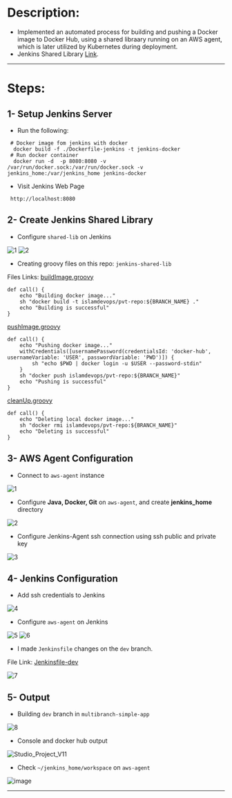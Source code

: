 # Description:

- Implemented an automated process for building and pushing a Docker image to Docker Hub, using a shared libraary running on an AWS agent, which is later utilized by Kubernetes during deployment.       
- Jenkins Shared Library [Link](https://github.com/eslamkhaled560/jenkins-shared-library/tree/main).

-----------------------------------------
# Steps:

## 1- Setup Jenkins Server
- Run the following:
```
 # Docker image fom jenkins with docker
  docker build -f ./Dockerfile-jenkins -t jenkins-docker
 # Run docker container
  docker run -d  -p 8080:8080 -v /var/run/docker.sock:/var/run/docker.sock -v jenkins_home:/var/jenkins_home jenkins-docker
```
- Visit Jenkins Web Page
```
 http://localhost:8080
```
  
## 2- Create Jenkins Shared Library

- Configure ```shared-lib``` on Jenkins

![1](https://github.com/eslamkhaled560/shared-lib-pipeline/assets/54172897/a393f8f5-91e9-460b-bea9-3886dac3f4ba)
![2](https://github.com/eslamkhaled560/shared-lib-pipeline/assets/54172897/b2c8e32f-6ef7-4c78-97a5-4efffbe04bbe)

- Creating groovy files on this repo: ```jenkins-shared-lib```

Files Links: [buildImage.groovy](https://github.com/eslamkhaled560/shared-lib-pipeline/blob/main/vars/buildImage.groovy)     
```
def call() {
    echo "Building docker image..."
    sh "docker build -t islamdevops/pvt-repo:${BRANCH_NAME} ."
    echo "Building is successful"
}
```
[pushImage.groovy](https://github.com/eslamkhaled560/shared-lib-pipeline/blob/main/vars/pushImage.groovy)           
```
def call() {
    echo "Pushing docker image..."
    withCredentials([usernamePassword(credentialsId: 'docker-hub', usernameVariable: 'USER', passwordVariable: 'PWD')]) {
        sh "echo $PWD | docker login -u $USER --password-stdin" 
    }
    sh "docker push islamdevops/pvt-repo:${BRANCH_NAME}"
    echo "Pushing is successful"
}
```
[cleanUp.groovy](https://github.com/eslamkhaled560/shared-lib-pipeline/blob/main/vars/cleanUp.groovy)
```
def call() {
    echo "Deleting local docker image..."
    sh "docker rmi islamdevops/pvt-repo:${BRANCH_NAME}"
    echo "Deleting is successful"
}
```

## 3- AWS Agent Configuration

- Connect to ```aws-agent``` instance

![1](https://github.com/eslamkhaled560/shared-lib-pipeline/assets/54172897/e8774b54-344d-4435-9c9c-e31115f323b1)

- Configure __Java, Docker, Git__ on ```aws-agent```, and create __jenkins_home__ directory

![2](https://github.com/eslamkhaled560/shared-lib-pipeline/assets/54172897/0cbde0ca-40f5-4ce2-a69b-491474993090)

- Configure Jenkins-Agent ssh connection using ssh public and private key

![3](https://github.com/eslamkhaled560/shared-lib-pipeline/assets/54172897/4ce35b7b-47e3-4f37-8673-77cc3175abe6)

## 4- Jenkins Configuration

- Add ssh credentials to Jenkins

![4](https://github.com/eslamkhaled560/shared-lib-pipeline/assets/54172897/fec7e3d6-bdf8-43bb-8d70-6adaa780fd78)

- Configure ```aws-agent``` on Jenkins

![5](https://github.com/eslamkhaled560/shared-lib-pipeline/assets/54172897/4daba2c0-4a17-47c4-a6c2-0a340afb19f8)
![6](https://github.com/eslamkhaled560/shared-lib-pipeline/assets/54172897/bd8e0255-0076-47ae-b030-2952fa1ed44d)

- I made ```Jenkinsfile``` changes on the ```dev``` branch.

File Link: [Jenkinsfile-dev](https://github.com/eslamkhaled560/simple-app/blob/dev/Jenkinsfile)

![7](https://github.com/eslamkhaled560/shared-lib-pipeline/assets/54172897/2e54157c-073a-47ca-a40f-88ef14b62a4b)

## 5- Output

- Building ```dev``` branch in ```multibranch-simple-app```

![8](https://github.com/eslamkhaled560/shared-lib-pipeline/assets/54172897/5b241550-3971-43ab-a42a-90c76330dd60)

- Console and docker hub output
 
![Studio_Project_V11](https://github.com/eslamkhaled560/shared-lib-pipeline/assets/54172897/195fed31-d72e-43d4-b486-b4be1a4d8806)

- Check ```~/jenkins_home/workspace``` on ```aws-agent```

![image](https://github.com/eslamkhaled560/shared-lib-pipeline/assets/54172897/4af0ca46-4cfa-42b8-b903-c3ba0e290b4d)

-----------------------------------------
